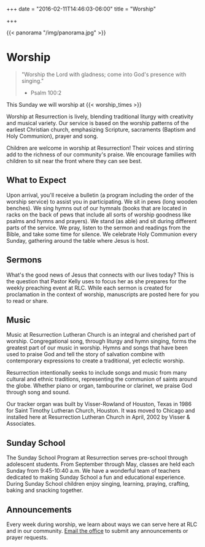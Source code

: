 +++
date = "2016-02-11T14:46:03-06:00"
title = "Worship"

+++

{{< panorama "/img/panorama.jpg" >}}

# Worship 

> "Worship the Lord with gladness; come into God's presence with singing."
> - Psalm 100:2

This Sunday we will worship at {{< worship_times >}}

Worship at Resurrection is lively, blending traditional liturgy with creativity and musical variety. Our service is based on the worship patterns of the earliest Christian church, emphasizing Scripture, sacraments (Baptism and Holy Communion), prayer and song.  

Children are welcome in worship at Resurrection! Their voices and stirring add to the richness of our community's praise.  We encourage families with children to sit near the front where they can see best.  

## What to Expect
Upon arrival, you'll receive a bulletin (a program including the order of the worship service) to assist you in participating. We sit in pews (long wooden benches). We sing hymns out of our hymnals (books that are located in racks on the back of pews that include all sorts of worship goodness like psalms and hymns and prayers). We stand (as able) and sit during different parts of the service. We pray, listen to the sermon and readings from the Bible, and take some time for silence. We celebrate Holy Communion every Sunday, gathering around the table where Jesus is host. 

## Sermons
What's the good news of Jesus that connects with our lives today? This is the question that Pastor Kelly uses to focus her as she prepares for the weekly preaching event at RLC. While each sermon is created for proclamation in the context of worship, manuscripts are posted here for you to read or share.  

## Music
Music at Resurrection Lutheran Church is an integral and cherished part of worship. Congregational song, through liturgy and hymn singing, forms the greatest part of our music in worship.  Hymns and songs that have been used to praise God and tell the story of salvation combine with contemporary expressions to create a traditional, yet eclectic worship. 

Resurrection intentionally seeks to include songs and music from many cultural and ethnic traditions, representing the communion of saints around the globe.  Whether piano or organ, tambourine or clarinet, we praise God through song and sound. 

Our tracker organ was built by Visser-Rowland of Houston, Texas in 1986 for Saint Timothy Lutheran Church, Houston. It was moved to Chicago and installed here at Resurrection Lutheran Church in April, 2002 by Visser & Associates.

## Sunday School
The Sunday School Program at Resurrection serves pre-school through adolescent students.  From September through May, classes are held each Sunday from 9:45-10:40 a.m.  We have a wonderful team of teachers dedicated to making Sunday School a fun and educational experience.  During Sunday School children enjoy singing, learning, praying, crafting, baking and snacking together.

## Announcements
Every week during worship, we learn about ways we can serve here at RLC and in our community. [Email the office](mailto:office@rlclakeview.com) to submit any announcements or prayer requests.
